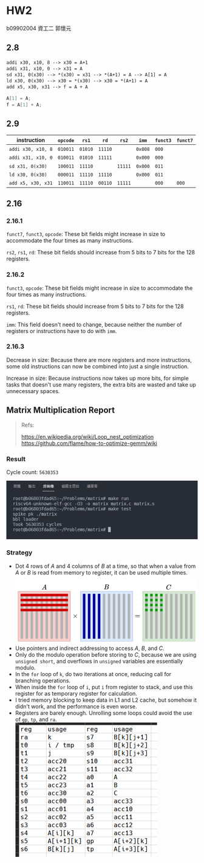# HW2

 b09902004 資工二 郭懷元

## 2.8

```
addi x30, x10, 8 --> x30 = A+1
addi x31, x10, 0 --> x31 = A
sd x31, 0(x30) --> *(x30) = x31 --> *(A+1) = A --> A[1] = A
ld x30, 0(x30) --> x30 = *(x30) --> x30 = *(A+1) = A
add x5, x30, x31 --> f = A + A
```

```c
A[1] = A;
f = A[1] + A;
```

## 2.9

| instruction        | `opcode` | `rs1`   | `rd`    | `rs2`   | `imm`   | `funct3` | `funct7` |
| ------------------ | -------- | ------- | ------- | ------- | ------- | -------- | -------- |
| `addi x30, x10, 8` | `010011` | `01010` | `11110` |         | `0x008` | `000`    |          |
| `addi x31, x10, 0` | `010011` | `01010` | `11111` |         | `0x000` | `000`    |          |
| `sd x31, 0(x30)`   | `100011` | `11110` |         | `11111` | `0x000` | `011`    |          |
| `ld x30, 0(x30)`   | `000011` | `11110` | `11110` |         | `0x000` | `011`    |          |
| `add x5, x30, x31` | `110011` | `11110` | `00110` | `11111` |         | `000`    | `000`    |

## 2.16

### 2.16.1

`funct7`, `funct3`, `opcode`: These bit fields might increase in size to accommodate the four times as many instructions.

`rs2`, `rs1`, `rd`: These bit fields should increase from 5 bits to 7 bits for the 128 registers.

### 2.16.2

`funct3`, `opcode`: These bit fields might increase in size to accommodate the four times as many instructions.

`rs1`, `rd`: These bit fields should increase from 5 bits to 7 bits for the 128 registers.

`imm`: This field doesn't need to change, because neither the number of registers or instructions have to do with `imm`.

### 2.16.3

Decrease in size: Because there are more registers and more instructions, some old instructions can now be combined into just a single instruction.

Increase in size: Because instructions now takes up more bits, for simple tasks that doesn't use many registers, the extra bits are wasted and take up unnecessary spaces.

## Matrix Multiplication Report

> Refs:
>
> https://en.wikipedia.org/wiki/Loop_nest_optimization
> https://github.com/flame/how-to-optimize-gemm/wiki

### Result

Cycle count: `5630353`

![sub6](sub6.png)

### Strategy

- Dot $4$ rows of $A$ and $4$ columns of $B$ at a time, so that when a value from $A$ or $B$ is read from memory to register, it can be used multiple times.
  ![matrix_mul](matrix_mul.png)
- Use pointers and indirect addressing to access $A$, $B$, and $C$.
- Only do the modulo operation before storing to $C$, because we are using `unsigned short`, and overflows in `unsigned` variables are essentially modulo.
- In the `for` loop of `k`, do two iterations at once, reducing call for branching operations.
- When inside the `for` loop of `i`, put `i` from register to stack, and use this register for as temporary register for calculation.
- I tried memory blocking to keep data in L1 and L2 cache, but somehow it didn't work, and the performance is even worse.
- Registers are barely enough. Unrolling some loops could avoid the use of `gp`, `tp`, and `ra`.
  ![reg_use](reg_use.png)
